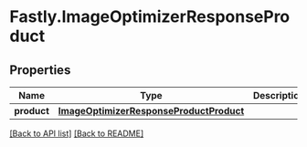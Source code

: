 # Fastly.ImageOptimizerResponseProduct

## Properties

Name | Type | Description | Notes
------------ | ------------- | ------------- | -------------
**product** | [**ImageOptimizerResponseProductProduct**](ImageOptimizerResponseProductProduct.md) |  | [optional] 


[[Back to API list]](../../README.md#endpoints) [[Back to README]](../../README.md)
